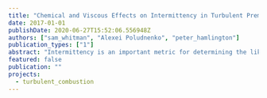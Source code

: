 ```yaml
---
title: "Chemical and Viscous Effects on Intermittency in Turbulent Premixed Reacting Flows"
date: 2017-01-01
publishDate: 2020-06-27T15:52:06.556948Z
authors: ["sam_whitman", "Alexei Poludnenko", "peter_hamlington"]
publication_types: ["1"]
abstract: "Intermittency is an important metric for determining the likelihood of extreme values of ﬂuctuating quantities such as temperature gradients and vorticity in premixed turbulent ﬂames. Such extreme values can lead to ﬂow-altering events including extinction, auto- and re-ignition, and deﬂagration to detonation transition. In this study, we use a conditional probability density function (PDF) approach to analyze intermittency of enstrophy (i.e., vorticity magnitude) and temperature gradient magnitude ﬁelds. The analysis is based on data from direct numerical simulations (DNS) of stoichiometric premixed hydrogen-air ﬂames in unconﬁned domains. The DNS are performed for a range of scenarios, including both single- and multi-step chemistry models, temperature-dependent and constant viscosities, different turbulence intensities, and two different resolutions. In each case, conditional PDFs are generated using a temperature-based progress variable in order to characterize intermittency at different locations within the ﬂame. We show that intermittency in the scalar gradient magnitude is most strongly inﬂuenced by the turbulence intensity and the choice of chemistry model, while enstrophy intermittency is most strongly dependent on intensity and temperature dependence of the viscosity, with little dependence on chemistry."
featured: false
publication: ""
projects:
  - turbulent_combustion
---
```


